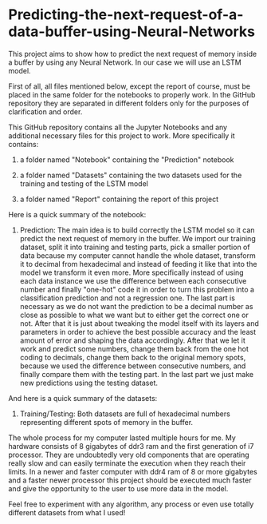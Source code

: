 # Predicting-the-next-request-of-a-data-buffer-using-Neural-Networks

This project aims to show how to predict the next request of memory inside a buffer by using any Neural Network. In our case we will use an LSTM model.

First of all, all files mentioned below, except the report of course, must be placed in the same folder for the notebooks to properly work. In the GitHub repository they are separated in different folders only for the purposes of clarification and order.

This GitHub repository contains all the Jupyter Notebooks and any additional necessary files for this project to work. More specifically it contains:

1) a folder named "Notebook" containing the "Prediction" notebook

2) a folder named "Datasets" containing the two datasets used for the training and testing of the LSTM model

3) a folder named "Report" containing the report of this project

Here is a quick summary of the notebook:

1) Prediction: The main idea is to build correctly the LSTM model so it can predict the next request of memory in the buffer. We import our training dataset, split it into training and testing parts, pick a smaller portion of data because my computer cannot handle the whole dataset, transform it to decimal from hexadecimal and instead of feeding it like that into the model we transform it even more. More specifically instead of using each data instance we use the difference between each consecutive number and finally "one-hot" code it in order to turn this problem into a classification prediction and not a regression one. The last part is necessary as we do not want the prediction to be a decimal number as close as possible to what we want but to either get the correct one or not. After that it is just about tweaking the model itself with its layers and parameters in order to achieve the best possible accuracy and the least amount of error and shaping the data accordingly. After that we let it work and predict some numbers, change them back from the one hot coding to decimals, change them back to the original memory spots, because we used the difference between consecutive numbers, and finally compare them with the testing part. In the last part we just make new predictions using the testing dataset.

And here is a quick summary of the datasets:

1) Training/Testing: Both datasets are full of hexadecimal numbers representing different spots of memory in the buffer.

The whole process for my computer lasted multiple hours for me. My hardware consists of 8 gigabytes of ddr3 ram and the first generation of i7 processor. They are undoubtedly very old components that are operating really slow and can easily terminate the execution when they reach their limits. In a newer and faster computer with ddr4 ram of 8 or more gigabytes and a faster newer processor this project should be executed much faster and give the opportunity to the user to use more data in the model.

Feel free to experiment with any algorithm, any process or even use totally different datasets from what I used!
